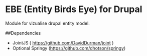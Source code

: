 # EBE (Entity Birds Eye) for Drupal

Module for vizualise drupal entity model.

##Dependencies

- JointJS ( https://github.com/DavidDurman/joint )
- Optional Springy (https://github.com/dhotson/springy)
